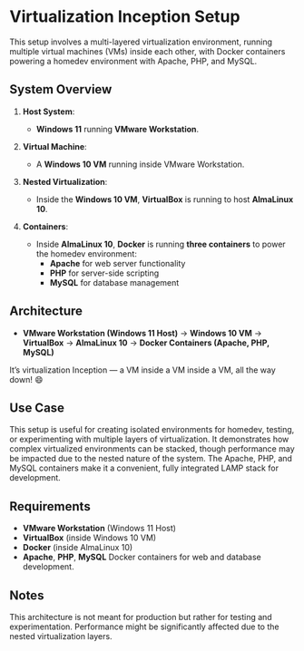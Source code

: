 # Virtualization Inception Setup

This setup involves a multi-layered virtualization environment, running multiple virtual machines (VMs) inside each other, with Docker containers powering a homedev environment with Apache, PHP, and MySQL.

## System Overview

1. **Host System**: 
   - **Windows 11** running **VMware Workstation**.
   
2. **Virtual Machine**: 
   - A **Windows 10 VM** running inside VMware Workstation.

3. **Nested Virtualization**: 
   - Inside the **Windows 10 VM**, **VirtualBox** is running to host **AlmaLinux 10**.

4. **Containers**: 
   - Inside **AlmaLinux 10**, **Docker** is running **three containers** to power the homedev environment:
     - **Apache** for web server functionality
     - **PHP** for server-side scripting
     - **MySQL** for database management

## Architecture

- **VMware Workstation (Windows 11 Host)** → **Windows 10 VM** → **VirtualBox** → **AlmaLinux 10** → **Docker Containers (Apache, PHP, MySQL)**

It’s virtualization Inception — a VM inside a VM inside a VM, all the way down! 😄

## Use Case

This setup is useful for creating isolated environments for homedev, testing, or experimenting with multiple layers of virtualization. It demonstrates how complex virtualized environments can be stacked, though performance may be impacted due to the nested nature of the system. The Apache, PHP, and MySQL containers make it a convenient, fully integrated LAMP stack for development.

## Requirements

- **VMware Workstation** (Windows 11 Host)
- **VirtualBox** (inside Windows 10 VM)
- **Docker** (inside AlmaLinux 10)
- **Apache**, **PHP**, **MySQL** Docker containers for web and database development.

## Notes

This architecture is not meant for production but rather for testing and experimentation. Performance might be significantly affected due to the nested virtualization layers.
